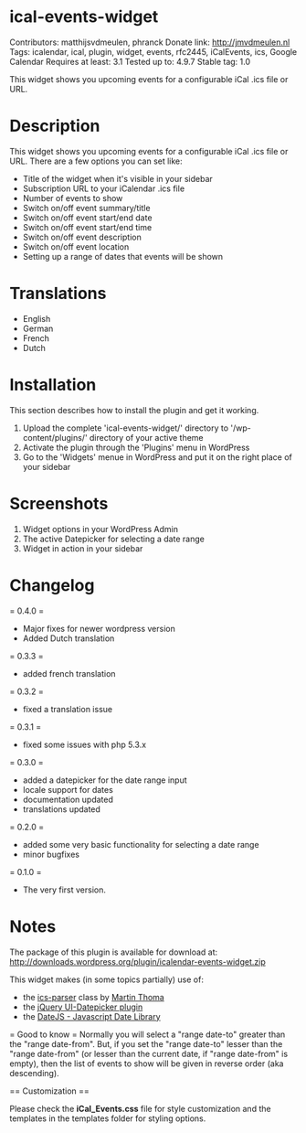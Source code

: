 # ical-events-widget

Contributors: matthijsvdmeulen, phranck
Donate link: http://jmvdmeulen.nl
Tags: icalendar, ical, plugin, widget, events, rfc2445, iCalEvents, ics, Google Calendar
Requires at least: 3.1
Tested up to: 4.9.7
Stable tag: 1.0

This widget shows you upcoming events for a configurable iCal .ics file or URL.


# Description

This widget shows you upcoming events for a configurable iCal .ics file or URL. There are a few options you can set like:

* Title of the widget when it's visible in your sidebar
* Subscription URL to your iCalendar .ics file
* Number of events to show
* Switch on/off event summary/title
* Switch on/off event start/end date
* Switch on/off event start/end time
* Switch on/off event description
* Switch on/off event location
* Setting up a range of dates that events will be shown


# Translations
* English
* German
* French
* Dutch


# Installation

This section describes how to install the plugin and get it working.

1. Upload the complete 'ical-events-widget/' directory to '/wp-content/plugins/' directory of your active theme
2. Activate the plugin through the 'Plugins' menu in WordPress
3. Go to the 'Widgets' menue in WordPress and put it on the right place of your sidebar



# Screenshots

1. Widget options in your WordPress Admin
2. The active Datepicker for selecting a date range
3. Widget in action in your sidebar


# Changelog

= 0.4.0 =
* Major fixes for newer wordpress version
* Added Dutch translation

= 0.3.3 =
* added french translation

= 0.3.2 =
* fixed a translation issue
	
= 0.3.1 =
* fixed some issues with php 5.3.x

= 0.3.0 =
* added a datepicker for the date range input
* locale support for dates
* documentation updated
* translations updated

= 0.2.0 =
* added some very basic functionality for selecting a date range
* minor bugfixes

= 0.1.0 =
* The very first version.
	


# Notes

The package of this plugin is available for download at:
http://downloads.wordpress.org/plugin/icalendar-events-widget.zip

This widget makes (in some topics partially) use of:

- the [ics-parser](http://code.google.com/p/ics-parser/) class by [Martin Thoma](http://martin-thoma.de)
- the [jQuery UI-Datepicker plugin](http://jqueryui.com/demos/datepicker/)
- the [DateJS - Javascript Date Library](http://www.datejs.com/)

= Good to know =
Normally you will select a "range date-to" greater than the "range date-from". But, if you set the "range date-to" lesser than the "range date-from" 
(or lesser than the current date, if "range date-from" is empty), then the list of events to show will be given in reverse order (aka descending).


== Customization ==


Please check the **iCal_Events.css** file for style customization and the templates in the templates folder for styling options.
